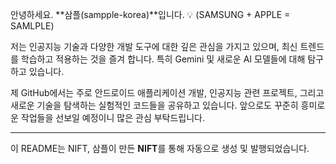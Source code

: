 안녕하세요. **삼플(sampple-korea)**입니다. 💡
(SAMSUNG + APPLE = SAMLPLE)

저는 인공지능 기술과 다양한 개발 도구에 대한 깊은 관심을 가지고 있으며, 최신 트렌드를 학습하고 적용하는 것을 즐겨 합니다. 특히 Gemini 및 새로운 AI 모델들에 대해 탐구하고 있습니다.

제 GitHub에서는 주로 안드로이드 애플리케이션 개발, 인공지능 관련 프로젝트, 그리고 새로운 기술을 탐색하는 실험적인 코드들을 공유하고 있습니다. 앞으로도 꾸준히 흥미로운 작업들을 선보일 예정이니 많은 관심 부탁드립니다.

---
이 README는 NIFT, 삼플이 만든 **NIFT**를 통해 자동으로 생성 및 발행되었습니다.

